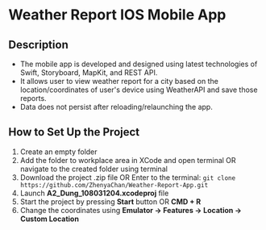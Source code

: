 # Weather Report IOS Mobile App

## Description

- The mobile app is developed and designed using latest technologies of Swift, Storyboard, MapKit, and REST API. 
- It allows user to view weather report for a city based on the location/coordinates of user's device using WeatherAPI and save those reports. 
- Data does not persist after reloading/relaunching the app.

## How to Set Up the Project

1. Create an empty folder
2. Add the folder to workplace area in XCode and open terminal OR navigate to the created folder using terminal
3. Download the project .zip file OR Enter to the terminal:
   `git clone https://github.com/ZhenyaChan/Weather-Report-App.git`
4. Launch **A2_Dung_108031204.xcodeproj** file
5. Start the project by pressing **Start** button OR **CMD + R**
6. Change the coordinates using **Emulator -> Features -> Location -> Custom Location**
